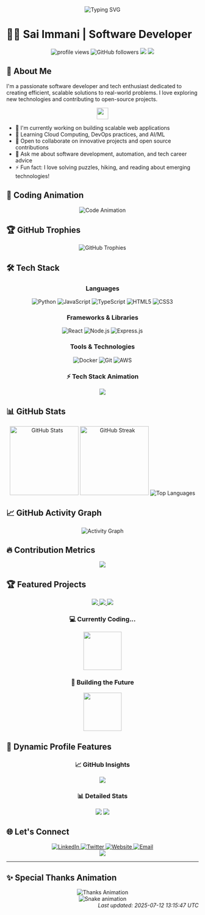<div align="center">
  <img src="https://readme-typing-svg.herokuapp.com?font=Architects+Daughter&color=7AF79A&size=30&lines=Hey!+I'm+Sai+Immani!;Developer+and+Tech+Enthusiast...;Welcome+to+my+GitHub+Profile!;Let's+build+something+amazing!" alt="Typing SVG" />
</div>

# 👨‍💻 Sai Immani | Software Developer

<div align="center">
  <img src="https://komarev.com/ghpvc/?username=saiimmani&label=Profile%20views&color=0e75b6&style=flat" alt="profile views" />
  <img alt="GitHub followers" src="https://img.shields.io/github/followers/saiimmani?label=Followers&style=social">
  <img src="https://img.shields.io/github/last-commit/saiimmani/saiimmani?label=Last%20Updated&color=blue">
  <img src="https://visitor-badge.laobi.icu/badge?page_id=saiimmani.saiimmani&left_color=green&right_color=red&left_text=Hello%20Visitors" />
</div>

## 🚀 About Me

I'm a passionate software developer and tech enthusiast dedicated to creating efficient, scalable solutions to real-world problems. I love exploring new technologies and contributing to open-source projects.

<div align="center">
  <img src="https://media.giphy.com/media/WUlplcMpOCEmTGBtBW/giphy.gif" width="30">
</div>

- 🔭 I'm currently working on building scalable web applications
- 🌱 Learning Cloud Computing, DevOps practices, and AI/ML
- 👯 Open to collaborate on innovative projects and open source contributions
- 💬 Ask me about software development, automation, and tech career advice
- ⚡ Fun fact: I love solving puzzles, hiking, and reading about emerging technologies!

## 🎯 Coding Animation

<div align="center">
  <img src="https://readme-typing-svg.herokuapp.com?font=Courier+New&size=18&pause=500&color=7AF79A&center=true&vCenter=true&width=500&height=60&lines=const+developer+=+'passionate';while(coding)+%7B+learn();+%7D;console.log('Building+the+future!');git+commit+-m+'Amazing+features'" alt="Code Animation" />
</div>

## 🏆 GitHub Trophies

<div align="center">
  <img src="https://github-profile-trophy.vercel.app/?username=saiimmani&theme=radical&no-frame=true&no-bg=false&margin-w=4&row=2&column=4" alt="GitHub Trophies" />
</div>

## 🛠 Tech Stack

<div align="center">
  
### Languages
![Python](https://img.shields.io/badge/Python-3776AB?style=for-the-badge&logo=python&logoColor=white)
![JavaScript](https://img.shields.io/badge/JavaScript-F7DF1E?style=for-the-badge&logo=javascript&logoColor=black)
![TypeScript](https://img.shields.io/badge/TypeScript-007ACC?style=for-the-badge&logo=typescript&logoColor=white)
![HTML5](https://img.shields.io/badge/HTML5-E34F26?style=for-the-badge&logo=html5&logoColor=white)
![CSS3](https://img.shields.io/badge/CSS3-1572B6?style=for-the-badge&logo=css3&logoColor=white)

### Frameworks & Libraries
![React](https://img.shields.io/badge/React-20232A?style=for-the-badge&logo=react&logoColor=61DAFB)
![Node.js](https://img.shields.io/badge/Node.js-339933?style=for-the-badge&logo=nodedotjs&logoColor=white)
![Express.js](https://img.shields.io/badge/Express.js-000000?style=for-the-badge&logo=express&logoColor=white)

### Tools & Technologies
![Docker](https://img.shields.io/badge/Docker-2CA5E0?style=for-the-badge&logo=docker&logoColor=white)
![Git](https://img.shields.io/badge/Git-F05032?style=for-the-badge&logo=git&logoColor=white)
![AWS](https://img.shields.io/badge/AWS-FF9900?style=for-the-badge&logo=amazonaws&logoColor=white)

### ⚡ Tech Stack Animation
<div align="center">
  <img src="https://skillicons.dev/icons?i=python,js,ts,react,nodejs,express,docker,git,aws,html,css,vscode&theme=dark" />
</div>

</div>

## 📊 GitHub Stats

<div align="center">
  <img src="https://github-readme-stats.vercel.app/api?username=saiimmani&show_icons=true&theme=radical&hide_border=true&count_private=true&include_all_commits=true" alt="GitHub Stats" height="180" />
  <img src="https://github-readme-streak-stats.herokuapp.com/?user=saiimmani&theme=radical&hide_border=true" alt="GitHub Streak" height="180" />
  
  <img src="https://github-readme-stats.vercel.app/api/top-langs/?username=saiimmani&layout=compact&theme=radical&hide_border=true" alt="Top Languages" />
</div>

## 📈 GitHub Activity Graph

<div align="center">
  <img src="https://github-readme-activity-graph.vercel.app/graph?username=saiimmani&theme=react-dark&bg_color=20232a&color=61dafb&line=61dafb&point=61dafb&area=true&hide_border=true" alt="Activity Graph" />
</div>

## 🔥 Contribution Metrics

<div align="center">
  <img src="https://metrics.lecoq.io/saiimmani?template=classic&base.header=0&base.activity=0&base.community=0&base.repositories=0&base.metadata=0&activity=1&activity.limit=5&activity.days=14&activity.filter=all&activity.visibility=all&activity.timestamps=false&config.timezone=UTC" />
</div>

## 🏆 Featured Projects

<div align="center">
  <a href="https://github.com/saiimmani/FaceRecognitionAttendanceSystem">
    <img src="https://github-readme-stats.vercel.app/api/pin/?username=saiimmani&repo=FaceRecognitionAttendanceSystem&theme=radical" />
  </a>
  <a href="https://github.com/saiimmani/BillingSystem">
    <img src="https://github-readme-stats.vercel.app/api/pin/?username=saiimmani&repo=BillingSystem&theme=radical" />
  </a>
  <a href="https://github.com/saiimmani/Book-Management-System">
    <img src="https://github-readme-stats.vercel.app/api/pin/?username=saiimmani&repo=Book-Management-System&theme=radical" />
  </a>
</div>


<div align="center">
  
### 💻 Currently Coding...
<img src="https://media.giphy.com/media/M9gbBd9nbDrOTu1Mqx/giphy.gif" width="100"/>

### 🚀 Building the Future
<img src="https://media.giphy.com/media/L1R1tvI9svkIWwpVYr/giphy.gif" width="100"/>

</div>

## 🌟 Dynamic Profile Features

<div align="center">

### 📈 GitHub Insights
<img src="https://github-profile-summary-cards.vercel.app/api/cards/profile-details?username=saiimmani&theme=radical" />

### 📊 Detailed Stats
<img src="https://github-profile-summary-cards.vercel.app/api/cards/stats?username=saiimmani&theme=radical" />
<img src="https://github-profile-summary-cards.vercel.app/api/cards/productive-time?username=saiimmani&theme=radical&utcOffset=8" />

</div>

## 🌐 Let's Connect

<div align="center">
  <a href="https://linkedin.com/in/sai-immani">
    <img src="https://img.shields.io/badge/LinkedIn-0077B5?style=for-the-badge&logo=linkedin&logoColor=white" alt="LinkedIn"/>
  </a>
  <a href="https://twitter.com/ImmaniSai">
    <img src="https://img.shields.io/badge/Twitter-1DA1F2?style=for-the-badge&logo=twitter&logoColor=white" alt="Twitter"/>
  </a>
  <a href="https://saiimmani.github.io/portfolio/">
    <img src="https://img.shields.io/badge/Website-4285F4?style=for-the-badge&logo=GoogleChrome&logoColor=white" alt="Website"/>
  </a>
  <a href="mailto:saichowdaryimmani@gmail.com">
    <img src="https://img.shields.io/badge/Email-D14836?style=for-the-badge&logo=gmail&logoColor=white" alt="Email"/>
  </a>
</div>


<div align="center">
  <img src="https://capsule-render.vercel.app/api?type=waving&color=gradient&customColorList=12,20,6,17,11&height=120&section=footer&animation=fadeIn" />
</div>

---

## ✨ Special Thanks Animation

<div align="center">
  <img src="https://readme-typing-svg.herokuapp.com?font=Architects+Daughter&color=7AF79A&size=20&center=true&vCenter=true&width=600&lines=Thanks+for+visiting+my+profile!;Don't+forget+to+⭐+my+repositories;Let's+connect+and+build+amazing+things!;Happy+coding!+🚀" alt="Thanks Animation" />
</div>

<div align="center">
  <img src="https://github.com/saiimmani/saiimmani/blob/output/github-contribution-grid-snake.svg" alt="Snake animation" />
</div>

<div align="right">
  <i>Last updated: 2025-07-12 13:15:47 UTC</i>
</div>

<!--
saiimmani/saiimmani is a ✨ special ✨ repository because its README.md appears on your GitHub profile.
-->
